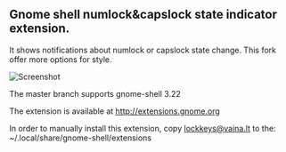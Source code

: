 ## Gnome shell numlock&capslock state indicator extension.

It shows notifications about numlock or capslock state change. This fork offer more options for style.

![Screenshot](https://github.com/kazysmaster/gnome-shell-extension-lockkeys/raw/master/screenshot.png)

The master branch supports gnome-shell 3.22

The extension is available at http://extensions.gnome.org

In order to manually install this extension, copy lockkeys@vaina.lt to the:
~/.local/share/gnome-shell/extensions
